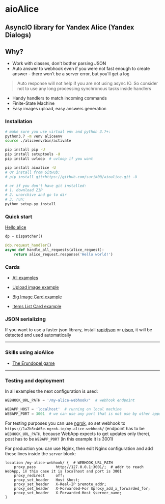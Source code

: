 # aioAlice

## AsyncIO library for Yandex Alice (Yandex Dialogs) 


## Why?
- Work with classes, don't bother parsing JSON
- Auto answer to webhook even if you were not fast enough to create answer - there won't be a server error, but you'll get a log
> Auto response will not help if you are not using async IO. So consider not to use any long processing synchronous tasks inside handlers
- Handy handlers to match incoming commands
- Finite-State Machine
- Easy images upload, easy answers generation


### Installation

```bash
# make sure you use virtual env and python 3.7+:
python3.7 -m venv aliceenv
source ./aliceenv/bin/activate

pip install pip -U
pip install setuptools -U
pip install uvloop  # uvloop if you want

pip install aioalice -U
# Or install from GitHub:
# pip install git+https://github.com/surik00/aioalice.git -U

# or if you don't have git installed:
# 1. download ZIP
# 2. unarchive and go to dir
# 3. run:
python setup.py install
```


### Quick start

[Hello alice](https://github.com/surik00/aioalice/blob/master/examples/hello-alice.py)

```python
dp = Dispatcher()

@dp.request_handler()
async def handle_all_requests(alice_request):
    return alice_request.response('Hello world!')
```


### Cards

- [All examples](https://github.com/surik00/aioalice/blob/master/examples/README-en.md)

- [Upload image example](https://github.com/surik00/aioalice/blob/master/examples/upload_image.py)
- [Big Image Card example](https://github.com/surik00/aioalice/blob/master/examples/card_big_image.py)
- [Items List Card example](https://github.com/surik00/aioalice/blob/master/examples/card_items_list.py)


### JSON serializing

If you want to use a faster json library, install [rapidjson](https://github.com/python-rapidjson/python-rapidjson) or [ujson](https://github.com/esnme/ultrajson), it will be detected and used automatically

___

### Skills using aioAlice

* [The Erundopel game](https://github.com/Goodsmileduck/erundopel)


___

### Testing and deployment


In all examples the next configuration is used:

```python
WEBHOOK_URL_PATH = '/my-alice-webhook/'  # webhook endpoint

WEBAPP_HOST = 'localhost'  # running on local machine
WEBAPP_PORT = 3001  # we can use any port that is not use by other apps
```

For testing purposes you can use [ngrok](https://ngrok.com/), so set webhook to `https://1a2b3c4d5e.ngrok.io/my-alice-webhook/` (endpoint has to be `WEBHOOK_URL_PATH`, because WebApp expects to get updates only there), post has to be `WEBAPP_PORT` (in this example it is 3001)


For production you can use Nginx, then edit Nginx configuration and add these lines inside the `server` block:

```
location /my-alice-webhook/ {  # WEBHOOK_URL_PATH
    proxy_pass         http://127.0.0.1:3001/;  # addr to reach WebApp, in this case it is localhost and port is 3001
    proxy_redirect     off;
    proxy_set_header   Host $host;
    proxy_set_header   X-Real-IP $remote_addr;
    proxy_set_header   X-Forwarded-For $proxy_add_x_forwarded_for;
    proxy_set_header   X-Forwarded-Host $server_name;
}
```
